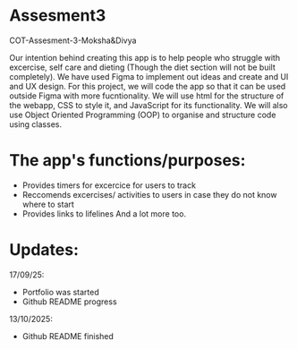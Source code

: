 # Assesment3
COT-Assesment-3-Moksha&amp;Divya

Our intention behind creating this app is to help people who struggle with excercise, self care and dieting (Though the diet section will not be built completely). We have used Figma to implement out ideas and create and UI and UX design. For this project, we will code the app so that it can be used outside Figma with more fucntionality. We will use html for the structure of the webapp, CSS to style it, and JavaScript for its functionality. We will also use Object Oriented Programming (OOP) to organise and structure code using classes. 
# The app's functions/purposes:
  - Provides timers for excercice for users to track
  - Reccomends excercises/ activities to users in case they do not know where to start
  - Provides links to lifelines
And a lot more too.

# Updates:
17/09/25:
  - Portfolio was started
  - Github README progress

13/10/2025:
  - Github README finished

